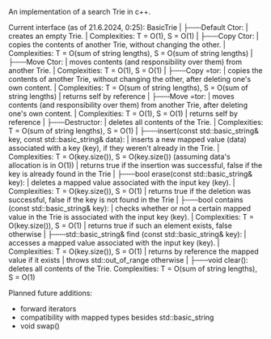 An implementation of a search Trie in c++.

Current interface (as of 21.6.2024, 0:25):
BasicTrie
|
├╌╌╌Default Ctor:
|   creates an empty Trie.
|   Complexities: T = O(1), S = O(1)
|
├╌╌╌Copy Ctor:
|   copies the contents of another Trie, without changing the other.
|   Complexities: T = O(sum of string lengths), S = O(sum of string lengths)
|
├╌╌╌Move Ctor:
|   moves contents (and responsibility over them) from another Trie.
|   Complexities: T = O(1), S = O(1)
|
├╌╌╌Copy =tor:
|   copies the contents of another Trie, without changing the other, after deleting one's own content.
|   Complexities: T = O(sum of string lengths), S = O(sum of string lengths)
|   returns self by reference
|
├╌╌╌Move =tor:
|   moves contents (and responsibility over them) from another Trie, after deleting one's own content.
|   Complexities: T = O(1), S = O(1)
|   returns self by reference
|
├╌╌╌Destructor:
|   deletes all contents of the Trie.
|   Complexities: T = O(sum of string lengths), S = O(1)
|
├╌╌╌insert(const std::basic_string<CharT>& key, const std::basic_string<CharT>& data):
|   inserts a new mapped value (data) associated with a key (key), if they weren't already in the Trie.
|   Complexities: T = O(key.size()), S = O(key.size()) (assuming data's allocation is in O(1))
|   returns true if the insertion was successful, false if the key is already found in the Trie
|
├╌╌╌bool erase(const std::basic_string<CharT>& key):
|   deletes a mapped value associated with the input key (key).
|   Complexities: T = O(key.size()), S = O(1)
|   returns true if the deletion was successful, false if the key is not found in the Trie
|
├╌╌╌bool contains (const std::basic_string<CharT>& key):
|   checks whether or not a certain mapped value in the Trie is associated with the input key (key).
|   Complexities: T = O(key.size()), S = O(1)
|   returns true if such an element exists, false otherwise
|
├╌╌╌std::basic_string<CharT>& find (const std::basic_string<CharT>& key):
|   accesses a mapped value associated with the input key (key).
|   Complexities: T = O(key.size()), S = O(1)
|   returns by reference the mapped value if it exists
|   throws std::out_of_range otherwise
|
├╌╌╌void clear():
    deletes all contents of the Trie.
    Complexities: T = O(sum of string lengths), S = O(1)

Planned future additions:
+ forward iterators
+ compatibility with mapped types besides std::basic_string<CharT>
+ void swap()
